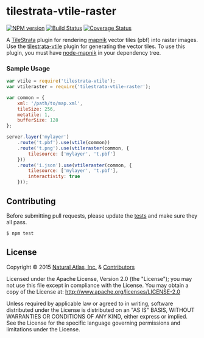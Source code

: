 # tilestrata-vtile-raster
[![NPM version](http://img.shields.io/npm/v/tilestrata-vtile-raster.svg?style=flat)](https://www.npmjs.org/package/tilestrata-vtile-raster)
[![Build Status](http://img.shields.io/travis/naturalatlas/tilestrata-vtile-raster/master.svg?style=flat)](https://travis-ci.org/naturalatlas/tilestrata-vtile-raster)
[![Coverage Status](http://img.shields.io/coveralls/naturalatlas/tilestrata-vtile-raster/master.svg?style=flat)](https://coveralls.io/r/naturalatlas/tilestrata-vtile-raster)

A [TileStrata](https://github.com/naturalatlas/tilestrata) plugin for rendering [mapnik](http://mapnik.org/) vector tiles (pbf) into raster images. Use the [tilestrata-vtile](https://github.com/naturalatlas/tilestrata-vtile) plugin for generating the vector tiles. To use this plugin, you must have [node-mapnik](https://github.com/mapnik/node-mapnik) in your dependency tree.

### Sample Usage

```js
var vtile = require('tilestrata-vtile');
var vtileraster = require('tilestrata-vtile-raster');

var common = {
    xml: '/path/to/map.xml',
    tileSize: 256,
    metatile: 1,
    bufferSize: 128
};

server.layer('mylayer')
    .route('t.pbf').use(vtile(common))
    .route('t.png').use(vtileraster(common, {
        tilesource: ['mylayer', 't.pbf']
    }))
    .route('i.json').use(vtileraster(common, {
        tilesource: ['mylayer', 't.pbf'],
        interactivity: true
    }));
```

## Contributing

Before submitting pull requests, please update the [tests](test) and make sure they all pass.

```sh
$ npm test
```

## License

Copyright &copy; 2015 [Natural Atlas, Inc.](https://github.com/naturalatlas) & [Contributors](https://github.com/naturalatlas/tilestrata-vtile-raster/graphs/contributors)

Licensed under the Apache License, Version 2.0 (the "License"); you may not use this file except in compliance with the License. You may obtain a copy of the License at: http://www.apache.org/licenses/LICENSE-2.0

Unless required by applicable law or agreed to in writing, software distributed under the License is distributed on an "AS IS" BASIS, WITHOUT WARRANTIES OR CONDITIONS OF ANY KIND, either express or implied. See the License for the specific language governing permissions and limitations under the License.
